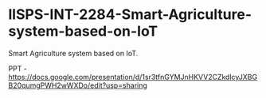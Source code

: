 # llSPS-INT-2284-Smart-Agriculture-system-based-on-IoT
Smart Agriculture system based on IoT.

PPT - https://docs.google.com/presentation/d/1sr3tfnGYMJnHKVV2CZkdlcyJXBGB20qumgPWH2wWXDo/edit?usp=sharing

